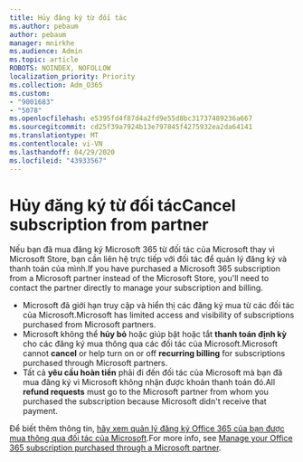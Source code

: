 ```yaml
---
title: Hủy đăng ký từ đối tác
ms.author: pebaum
author: pebaum
manager: mnirkhe
ms.audience: Admin
ms.topic: article
ROBOTS: NOINDEX, NOFOLLOW
localization_priority: Priority
ms.collection: Adm_O365
ms.custom:
- "9001683"
- "5078"
ms.openlocfilehash: e5395fd4f87d4a2fd9e55d8bc31737489236a667
ms.sourcegitcommit: cd25f39a7924b13e797845f4275932ea2da64141
ms.translationtype: MT
ms.contentlocale: vi-VN
ms.lasthandoff: 04/29/2020
ms.locfileid: "43933567"
---
```

# <a name="cancel-subscription-from-partner"></a><span data-ttu-id="4432d-102">Hủy đăng ký từ đối tác</span><span class="sxs-lookup"><span data-stu-id="4432d-102">Cancel subscription from partner</span></span>

<span data-ttu-id="4432d-103">Nếu bạn đã mua đăng ký Microsoft 365 từ đối tác của Microsoft thay vì Microsoft Store, bạn cần liên hệ trực tiếp với đối tác để quản lý đăng ký và thanh toán của mình.</span><span class="sxs-lookup"><span data-stu-id="4432d-103">If you have purchased a Microsoft 365 subscription from a Microsoft partner instead of the Microsoft Store, you'll need to contact the partner directly to manage your subscription and billing.</span></span>

- <span data-ttu-id="4432d-104">Microsoft đã giới hạn truy cập và hiển thị các đăng ký mua từ các đối tác của Microsoft.</span><span class="sxs-lookup"><span data-stu-id="4432d-104">Microsoft has limited access and visibility of subscriptions purchased from Microsoft partners.</span></span> 
- <span data-ttu-id="4432d-105">Microsoft không thể **hủy bỏ** hoặc giúp bật hoặc tắt **thanh toán định kỳ** cho các đăng ký mua thông qua các đối tác của Microsoft.</span><span class="sxs-lookup"><span data-stu-id="4432d-105">Microsoft cannot **cancel** or help turn on or off **recurring billing** for subscriptions purchased through Microsoft partners.</span></span> 
- <span data-ttu-id="4432d-106">Tất cả **yêu cầu hoàn tiền** phải đi đến đối tác của Microsoft mà bạn đã mua đăng ký vì Microsoft không nhận được khoản thanh toán đó.</span><span class="sxs-lookup"><span data-stu-id="4432d-106">All **refund requests** must go to the Microsoft partner from whom you purchased the subscription because Microsoft didn't receive that payment.</span></span> 

<span data-ttu-id="4432d-107">Để biết thêm thông tin, [hãy xem quản lý đăng ký Office 365 của bạn được mua thông qua đối tác của Microsoft](https://support.microsoft.com/help/4230739/microsoft-account-manage-office-365-subscription-from-third-party).</span><span class="sxs-lookup"><span data-stu-id="4432d-107">For more info, see [Manage your Office 365 subscription purchased through a Microsoft partner](https://support.microsoft.com/help/4230739/microsoft-account-manage-office-365-subscription-from-third-party).</span></span> 

